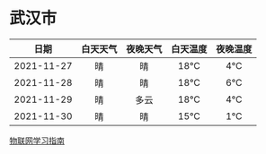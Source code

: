 # 武汉市
|日期|白天天气|夜晚天气|白天温度|夜晚温度|
|:--:|:--:|:--:|:--:|:--:|
|2021-11-27|晴|晴|18℃|4℃|
|2021-11-28|晴|晴|18℃|6℃|
|2021-11-29|晴|多云|18℃|4℃|
|2021-11-30|晴|晴|15℃|1℃|
 
[物联网学习指南](http://doc.lziqi.top/IoT)
